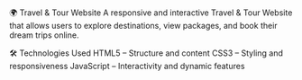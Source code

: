 🌍 Travel & Tour Website
A responsive and interactive Travel & Tour Website that allows users to explore destinations, view packages, and book their dream trips online.

🛠 Technologies Used
HTML5 – Structure and content
CSS3 – Styling and responsiveness
JavaScript – Interactivity and dynamic features
